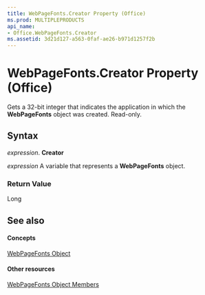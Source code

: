 ```yaml
---
title: WebPageFonts.Creator Property (Office)
ms.prod: MULTIPLEPRODUCTS
api_name:
- Office.WebPageFonts.Creator
ms.assetid: 3d21d127-a563-0faf-ae26-b971d1257f2b
---
```



# WebPageFonts.Creator Property (Office)

Gets a 32-bit integer that indicates the application in which the  **WebPageFonts** object was created. Read-only.


## Syntax

 _expression_. **Creator**

 _expression_ A variable that represents a **WebPageFonts** object.


### Return Value

Long


## See also


#### Concepts


[WebPageFonts Object](webpagefonts-object-office.md)
#### Other resources


[WebPageFonts Object Members](webpagefonts-members-office.md)

